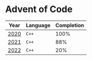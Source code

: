 # Advent of Code

| Year           | Language | Completion |
| -------------- | -------- | ---------- |
| [2020](./2020) | `C++`    | 100%       |
| [2021](./2021) | `C++`    | 88%        |
| [2022](./2022) | `C++`    | 20%        |
